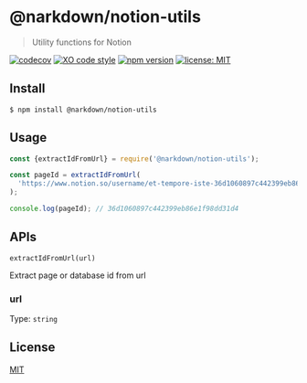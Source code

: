 # @narkdown/notion-utils

> Utility functions for Notion

[![codecov](https://codecov.io/gh/narkdown/notion-utils/branch/main/graph/badge.svg)](https://codecov.io/gh/narkdown/notion-utils)
[![XO code style](https://img.shields.io/badge/code_style-XO-5ed9c7.svg)](https://github.com/xojs/xo)
[![npm version](https://badge.fury.io/js/@narkdown%2Fnotion-utils.svg)](https://badge.fury.io/js/@narkdown%2Fnotion-utils)
[![license: MIT](https://img.shields.io/badge/license-MIT-green.svg)](./LICENSE)

## Install

```
$ npm install @narkdown/notion-utils
```

## Usage

```javascript
const {extractIdFromUrl} = require('@narkdown/notion-utils');

const pageId = extractIdFromUrl(
  'https://www.notion.so/username/et-tempore-iste-36d1060897c442399eb86e1f98dd31d4',
);

console.log(pageId); // 36d1060897c442399eb86e1f98dd31d4
```

## APIs

`extractIdFromUrl(url)`

Extract page or database id from url

### url

Type: `string`

## License

[MIT](LICENSE)
